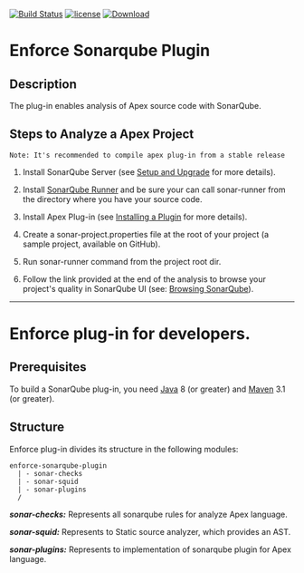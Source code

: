 [![Build Status](https://travis-ci.org/fundacionjala/enforce-sonarqube-plugin.svg)](https://travis-ci.org/fundacionjala/enforce-sonarqube-plugin) [![license](http://img.shields.io/badge/license-MIT-brightgreen.svg?style=flat)](https://github.com/fundacionjala/enforce-sonarqube-plugin/blob/master/LICENSE) [![Download](https://api.bintray.com/packages/fundacionjala/enforce/enforce-sonar-plugin/images/download.svg?version=1.0.1)](https://bintray.com/fundacionjala/enforce/enforce-sonar-plugin/1.0.1/link)

# Enforce Sonarqube Plugin
## Description

The plug-in enables analysis of Apex source code with SonarQube.

## Steps to Analyze a Apex Project

    Note: It's recommended to compile apex plug-in from a stable release

1. Install SonarQube Server (see [Setup and Upgrade](http://docs.sonarqube.org/display/SONAR/Setup+and+Upgrade) for more details).

2. Install [SonarQube Runner](http://docs.sonarqube.org/display/SONAR/Installing+and+Configuring+SonarQube+Runner) and be sure your can call sonar-runner from the directory where you have your source code.

3. Install Apex Plug-in (see [Installing a Plugin](http://docs.sonarqube.org/display/SONAR/Installing+a+Plugin) for more details).

4. Create a sonar-project.properties file at the root of your project (a sample project, available on GitHub).

5. Run sonar-runner command from the project root dir.

6. Follow the link provided at the end of the analysis to browse your project's quality in SonarQube UI (see: [Browsing SonarQube](http://docs.sonarqube.org/display/SONAR/Browsing+SonarQube)).

---
# Enforce plug-in for developers.

## Prerequisites
To build a SonarQube plug-in, you need [Java](http://www.oracle.com/technetwork/java/javase/downloads/index.html) 8 (or greater) and [Maven](http://maven.apache.org/download.cgi) 3.1 (or greater). 

## Structure
Enforce plug-in divides its structure in the following modules:
```
enforce-sonarqube-plugin
  | - sonar-checks
  | - sonar-squid
  | - sonar-plugins
  /
```
***sonar-checks:*** Represents all sonarqube rules for analyze Apex language.

***sonar-squid:*** Represents to Static source analyzer, which provides an AST.

***sonar-plugins:*** Represents to implementation of sonarqube plugin for Apex language.
